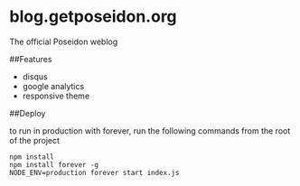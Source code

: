 blog.getposeidon.org
====================

The official Poseidon weblog 

##Features
* disqus
* google analytics
* responsive theme

##Deploy

to run in production with forever, run the following commands from the root of the project

	npm install
	npm install forever -g
	NODE_ENV=production forever start index.js
